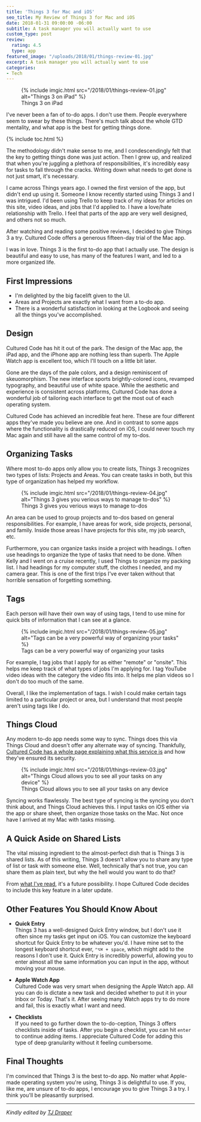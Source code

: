 ```yaml
---
title: 'Things 3 for Mac and iOS'
seo_title: My Review of Things 3 for Mac and iOS
date: 2018-01-31 09:00:00 -06:00
subtitle: A task manager you will actually want to use
custom_type: post
review:
  rating: 4.5
  type: app
featured_image: "/uploads/2018/01/things-review-01.jpg"
excerpt: A task manager you will actually want to use
categories:
- Tech
---
```


<figure class="extendout">
  {% include imgic.html src="/2018/01/things-review-01.jpg" alt="Things 3 on iPad" %}
  <figcaption>Things 3 on iPad</figcaption>
</figure>

I've never been a fan of to-do apps. I don't use them. People everywhere seem to swear by these things. There's much talk about the whole GTD mentality, and what app is the best for getting things done.

{% include toc.html %}

The methodology didn't make sense to me, and I condescendingly felt that the key to getting things done was just action. Then I grew up, and realized that when you're juggling a plethora of responsibilities, it's incredibly easy for tasks to fall through the cracks. Writing down what needs to get done is not just smart, it's necessary.

I came across Things years ago. I owned the first version of the app, but didn't end up using it. Someone I know recently started using Things 3 and I was intrigued. I'd been using Trello to keep track of my ideas for articles on this site, video ideas, and jobs that I'd applied to. I have a love/hate relationship with Trello. I feel that parts of the app are very well designed, and others not so much.

After watching and reading some positive reviews, I decided to give Things 3 a try. Cultured Code offers a generous fifteen-day trial of the Mac app.

I was in love. Things 3 is the first to-do app that I actually use. The design is beautiful and easy to use, has many of the features I want, and led to a more organized life.

## First Impressions

- I'm delighted by the big facelift given to the UI.
- Areas and Projects are exactly what I want from a to-do app.
- There is a wonderful satisfaction in looking at the Logbook and seeing all the things you've accomplished.

## Design

Cultured Code has hit it out of the park. The design of the Mac app, the iPad app, and the iPhone app are nothing less than superb. The Apple Watch app is excellent too, which I'll touch on a little bit later.

Gone are the days of the pale colors, and a design reminiscent of skeuomorphism. The new interface sports brightly-colored icons, revamped typography, and beautiful use of white space. While the aesthetic and experience is consistent across platforms, Cultured Code has done a wonderful job of tailoring each interface to get the most out of each operating system.

Cultured Code has achieved an incredible feat here. These are four different apps they've made you believe are one. And in contrast to some apps where the functionality is drastically reduced on iOS, I could never touch my Mac again and still have all the same control of my to-dos.

## Organizing Tasks

Where most to-do apps only allow you to create lists, Things 3 recognizes two types of lists: Projects and Areas. You can create tasks in both, but this type of organization has helped my workflow.

<figure class="extendout">
  {% include imgic.html src="/2018/01/things-review-04.jpg" alt="Things 3 gives you verious ways to manage to-dos" %}
  <figcaption>Things 3 gives you verious ways to manage to-dos</figcaption>
</figure>

An area can be used to group projects and to-dos based on general responsibilities. For example, I have areas for work, side projects, personal, and family. Inside those areas I have projects for this site, my job search, etc.

Furthermore, you can organize tasks inside a project with headings. I often use headings to organize the type of tasks that need to be done. When Kelly and I went on a cruise recently, I used Things to organize my packing list. I had headings for my computer stuff, the clothes I needed, and my camera gear. This is one of the first trips I've ever taken without that horrible sensation of forgetting something.

## Tags

Each person will have their own way of using tags, I tend to use mine for quick bits of information that I can see at a glance.

<figure class="alignleft">
  {% include imgic.html src="/2018/01/things-review-05.jpg" alt="Tags can be a very powerful way of organizing your tasks" %}
  <figcaption>Tags can be a very powerful way of organizing your tasks</figcaption>
</figure>

For example, I tag jobs that I apply for as either "remote" or "onsite". This helps me keep track of what types of jobs I'm applying for. I tag YouTube video ideas with the category the video fits into. It helps me plan videos so I don't do too much of the same.

Overall, I like the implementation of tags. I wish I could make certain tags limited to a particular project or area, but I understand that most people aren't using tags like I do.

## Things Cloud

Any modern to-do app needs some way to sync. Things does this via Things Cloud and doesn't offer any alternate way of syncing. Thankfully, [Cultured Code has a whole page explaining what this service is](https://culturedcode.com/things/cloud/) and how they've ensured its security.

<figure class="alignright">
  {% include imgic.html src="/2018/01/things-review-03.jpg" alt="Things Cloud allows you to see all your tasks on any device" %}
  <figcaption>Things Cloud allows you to see all your tasks on any device</figcaption>
</figure>

Syncing works flawlessly. The best type of syncing is the syncing you don't think about, and Things Cloud achieves this. I input tasks on iOS either via the app or share sheet, then organize those tasks on the Mac. Not once have I arrived at my Mac with tasks missing.

## A Quick Aside on Shared Lists

The vital missing ingredient to the almost-perfect dish that is Things 3 is shared lists. As of this writing, Things 3 doesn't allow you to share any type of list or task with someone else. Well, technically that's not true, you can share them as plain text, but why the hell would you want to do that?

From [what I've read](https://twitter.com/culturedcode/status/958393691487571968), it's a future possibility. I hope Cultured Code decides to include this key feature in a later update.

## Other Features You Should Know About

- **Quick Entry**  
  Things 3 has a well-designed Quick Entry window, but I don't use it often since my tasks get input on iOS. You can customize the keyboard shortcut for Quick Entry to be whatever you'd. I have mine set to the longest keyboard shortcut ever, `⌃⌥⌘ + space`, which might add to the reasons I don't use it. Quick Entry is incredibly powerful, allowing you to enter almost all the same information you can input in the app, without moving your mouse.

- **Apple Watch App**  
  Cultured Code was very smart when designing the Apple Watch app. All you can do is dictate a new task and decided whether to put it in your Inbox or Today. That's it. After seeing many Watch apps try to do more and fail, this is exactly what I want and need.

- **Checklists**  
  If you need to go further down the to-do-ception, Things 3 offers checklists inside of tasks. After you begin a checklist, you can hit `enter` to continue adding items. I appreciate Cultured Code for adding this type of deep granularity without it feeling cumbersome.

## Final Thoughts

I'm convinced that Things 3 is the best to-do app. No matter what Apple-made operating system you're using, Things 3 is delightful to use. If you, like me, are unsure of to-do apps, I encourage you to give Things 3 a try. I think you'll be pleasantly surprised.

---

_Kindly edited by [TJ Draper](/authors/tjdraper)_
